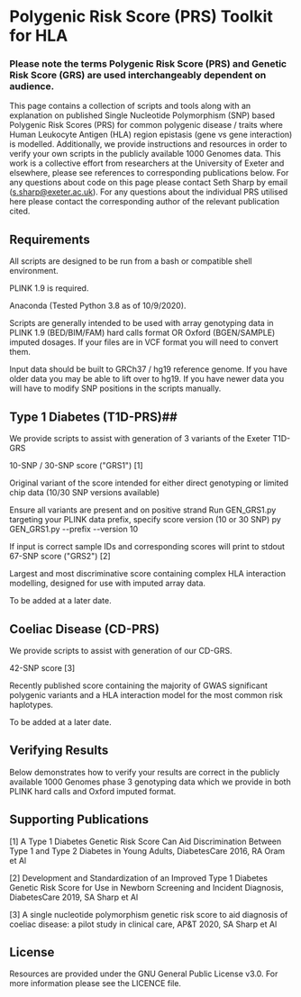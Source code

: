 # Polygenic Risk Score (PRS) Toolkit for HLA

### Please note the terms Polygenic Risk Score (PRS) and Genetic Risk Score (GRS) are used interchangeably dependent on audience.

This page contains a collection of scripts and tools along with an explanation on published Single Nucleotide Polymorphism (SNP) based Polygenic Risk Scores (PRS) for common polygenic disease / traits where Human Leukocyte Antigen (HLA) region epistasis (gene vs gene interaction) is modelled. Additionally, we provide instructions and resources in order to verify your own scripts in the publicly available 1000 Genomes data. This work is a collective effort from researchers at the University of Exeter and elsewhere, please see references to corresponding publications below. For any questions about code on this page please contact Seth Sharp by email (s.sharp@exeter.ac.uk). For any questions about the individual PRS utilised here please contact the corresponding author of the relevant publication cited.

## Requirements

All scripts are designed to be run from a bash or compatible shell environment.

PLINK 1.9 is required.

Anaconda (Tested Python 3.8 as of 10/9/2020).

Scripts are generally intended to be used with array genotyping data in PLINK 1.9 (BED/BIM/FAM) hard calls format OR Oxford (BGEN/SAMPLE) imputed dosages. If your files are in VCF format you will need to convert them.

Input data should be built to GRCh37 / hg19 reference genome. If you have older data you may be able to lift over to hg19. If you have newer data you will have to modify SNP positions in the scripts manually.

## Type 1 Diabetes (T1D-PRS)##

We provide scripts to assist with generation of 3 variants of the Exeter T1D-GRS

10-SNP / 30-SNP score ("GRS1") [1]

Original variant of the score intended for either direct genotyping or limited chip data (10/30 SNP versions available)

Ensure all variants are present and on positive strand
Run GEN_GRS1.py targeting your PLINK data prefix, specify score version (10 or 30 SNP)
py GEN_GRS1.py --prefix <mydata> --version 10

If input is correct sample IDs and corresponding scores will print to stdout
67-SNP score ("GRS2") [2]

Largest and most discriminative score containing complex HLA interaction modelling, designed for use with imputed array data.

To be added at a later date.
## Coeliac Disease (CD-PRS)

We provide scripts to assist with generation of our CD-GRS.

42-SNP score [3]

Recently published score containing the majority of GWAS significant polygenic variants and a HLA interaction model for the most common risk haplotypes.

To be added at a later date.
## Verifying Results

Below demonstrates how to verify your results are correct in the publicly available 1000 Genomes phase 3 genotyping data which we provide in both PLINK hard calls and Oxford imputed format.

## Supporting Publications

[1] A Type 1 Diabetes Genetic Risk Score Can Aid Discrimination Between Type 1 and Type 2 Diabetes in Young Adults, DiabetesCare 2016, RA Oram et Al

[2] Development and Standardization of an Improved Type 1 Diabetes Genetic Risk Score for Use in Newborn Screening and Incident Diagnosis, DiabetesCare 2019, SA Sharp et Al

[3] A single nucleotide polymorphism genetic risk score to aid diagnosis of coeliac disease: a pilot study in clinical care, AP&T 2020, SA Sharp et Al

## License

Resources are provided under the GNU General Public License v3.0. For more information please see the LICENCE file.
